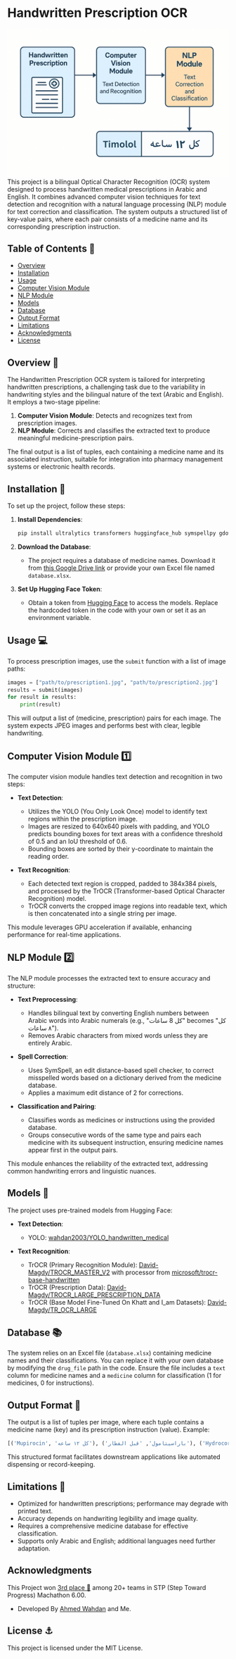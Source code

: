 # Handwritten Prescription OCR
![](Illustration.png)
This project is a bilingual Optical Character Recognition (OCR) system designed to process handwritten medical prescriptions in Arabic and English. It combines advanced computer vision techniques for text detection and recognition with a natural language processing (NLP) module for text correction and classification. The system outputs a structured list of key-value pairs, where each pair consists of a medicine name and its corresponding prescription instruction.

## Table of Contents 📃

- [Overview](#overview)
- [Installation](#installation)
- [Usage](#usage)
- [Computer Vision Module](#computer-vision-module)
- [NLP Module](#nlp-module)
- [Models](#models)
- [Database](#database)
- [Output Format](#output-format)
- [Limitations](#limitations)
- [Acknowledgments](#acknowledgments)
- [License](#license)

## Overview 👀

The Handwritten Prescription OCR system is tailored for interpreting handwritten prescriptions, a challenging task due to the variability in handwriting styles and the bilingual nature of the text (Arabic and English). It employs a two-stage pipeline:

1. **Computer Vision Module**: Detects and recognizes text from prescription images.
2. **NLP Module**: Corrects and classifies the extracted text to produce meaningful medicine-prescription pairs.

The final output is a list of tuples, each containing a medicine name and its associated instruction, suitable for integration into pharmacy management systems or electronic health records.

## Installation 🚀

To set up the project, follow these steps:

1. **Install Dependencies**:
   ```bash
   pip install ultralytics transformers huggingface_hub symspellpy gdown
   ```

2. **Download the Database**:
   - The project requires a database of medicine names. Download it from [this Google Drive link](https://drive.google.com/uc?id=1iKhMK4R6HP3kq3v4pLONPXArtVYAPn2D) or provide your own Excel file named `database.xlsx`.

3. **Set Up Hugging Face Token**:
   - Obtain a token from [Hugging Face](https://huggingface.co/settings/tokens) to access the models. Replace the hardcoded token in the code with your own or set it as an environment variable.

## Usage 💻

To process prescription images, use the `submit` function with a list of image paths:

```python
images = ["path/to/prescription1.jpg", "path/to/prescription2.jpg"]
results = submit(images)
for result in results:
    print(result)
```

This will output a list of (medicine, prescription) pairs for each image. The system expects JPEG images and performs best with clear, legible handwriting.

## Computer Vision Module 1️⃣

The computer vision module handles text detection and recognition in two steps:

- **Text Detection**:
  - Utilizes the YOLO (You Only Look Once) model to identify text regions within the prescription image.
  - Images are resized to 640x640 pixels with padding, and YOLO predicts bounding boxes for text areas with a confidence threshold of 0.5 and an IoU threshold of 0.6.
  - Bounding boxes are sorted by their y-coordinate to maintain the reading order.

- **Text Recognition**:
  - Each detected text region is cropped, padded to 384x384 pixels, and processed by the TrOCR (Transformer-based Optical Character Recognition) model.
  - TrOCR converts the cropped image regions into readable text, which is then concatenated into a single string per image.

This module leverages GPU acceleration if available, enhancing performance for real-time applications.

## NLP Module 2️⃣

The NLP module processes the extracted text to ensure accuracy and structure:

- **Text Preprocessing**:
  - Handles bilingual text by converting English numbers between Arabic words into Arabic numerals (e.g., "كل 8 ساعات" becomes "كل ٨ ساعات").
  - Removes Arabic characters from mixed words unless they are entirely Arabic.

- **Spell Correction**:
  - Uses SymSpell, an edit distance-based spell checker, to correct misspelled words based on a dictionary derived from the medicine database.
  - Applies a maximum edit distance of 2 for corrections.

- **Classification and Pairing**:
  - Classifies words as medicines or instructions using the provided database.
  - Groups consecutive words of the same type and pairs each medicine with its subsequent instruction, ensuring medicine names appear first in the output pairs.

This module enhances the reliability of the extracted text, addressing common handwriting errors and linguistic nuances.

## Models 🤗

The project uses pre-trained models from Hugging Face:

- **Text Detection**:
  - YOLO: [wahdan2003/YOLO_handwritten_medical](https://huggingface.co/wahdan2003/YOLO_handwritten_medical)

- **Text Recognition**:
  - TrOCR (Primary Recognition Module): [David-Magdy/TROCR_MASTER_V2](https://huggingface.co/David-Magdy/TROCR_MASTER_V2) with processor from [microsoft/trocr-base-handwritten](https://huggingface.co/microsoft/trocr-base-handwritten)
  - TrOCR (Prescription Data): [David-Magdy/TROCR_LARGE_PRESCRIPTION_DATA](https://huggingface.co/David-Magdy/TROCR_LARGE_PRESCRIPTION_DATA)
  - TrOCR (Base Model Fine-Tuned On Khatt and I_am Datasets): [David-Magdy/TR_OCR_LARGE](https://huggingface.co/David-Magdy/TR_OCR_LARGE)


## Database 📚

The system relies on an Excel file (`database.xlsx`) containing medicine names and their classifications. You can replace it with your own database by modifying the `drug_file` path in the code. Ensure the file includes a `text` column for medicine names and a `medicine` column for classification (1 for medicines, 0 for instructions).

## Output Format 📄

The output is a list of tuples per image, where each tuple contains a medicine name (key) and its prescription instruction (value). Example:

```python
[('Mupirocin', 'كل ١٢ ساعه'), ('باراسيتامول', 'قبل الفطار'), ('Hydrocortisone', 'مرتين يوميا')]
```

This structured format facilitates downstream applications like automated dispensing or record-keeping.

## Limitations 🧱

- Optimized for handwritten prescriptions; performance may degrade with printed text.
- Accuracy depends on handwriting legibility and image quality.
- Requires a comprehensive medicine database for effective classification.
- Supports only Arabic and English; additional languages need further adaptation.

## Acknowledgments
This Project won [3rd place 🥉](https://media.licdn.com/dms/image/v2/D4D22AQG7sAQ7g6Q3Kw/feedshare-shrink_2048_1536/B4DZbOJFshG8As-/0/1747215364441?e=1755734400&v=beta&t=HKIKBO8XOjiu7ocLZbsVJtw0NO6HUmJfjAScEuNzzDg) among 20+ teams in STP (Step Toward Progress) Machathon 6.00.
- Developed By [Ahmed Wahdan](https://github.com/Ahmedwahdan2003) and Me.

## License ⚓

This project is licensed under the MIT License.
